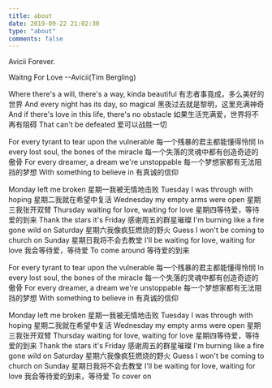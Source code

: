 ```yaml
---
title: about
date: 2019-09-22 21:02:30
type: "about"
comments: false
---
```


Avicii Forever.

Waitng For Love
                    --Avicii(Tim Bergling)

Where there's a will, there's a way, kinda beautiful
有志者事竟成，多么美好的世界
And every night has its day, so magical
黑夜过去就是黎明，这里充满神奇
And if there's love in this life, there's no obstacle
如果生活充满爱，世界将不再有阻碍
That can't be defeated
爱可以战胜一切

For every tyrant to tear upon the vulnerable
每一个残暴的君主都能懂得怜悯
In every lost soul, the bones of the miracle
每一个失落的灵魂中都有创造奇迹的傲骨
For every dreamer, a dream we're unstoppable
每一个梦想家都有无法阻挡的梦想
With something to believe in
有真诚的信仰


Monday left me broken
星期一我被无情地击败
Tuesday I was through with hoping
星期二我就在希望中复活
Wednesday my empty arms were open
星期三我张开双臂
Thursday waiting for love, waiting for love
星期四等待爱，等待爱的到来
Thank the stars it's Friday
感谢周五的群星璀璨
I'm burning like a fire gone wild on Saturday
星期六我像疯狂燃烧的野火
Guess I won't be coming to church on Sunday
星期日我将不会去教堂
I'll be waiting for love, waiting for love
我会等待爱，等待爱
To come around
等待爱的到来


For every tyrant to tear upon the vulnerable
每一个残暴的君主都能懂得怜悯
In every lost soul, the bones of the miracle
每一个失落的灵魂中都有创造奇迹的傲骨
For every dreamer, a dream we're unstoppable
每一个梦想家都有无法阻挡的梦想
With something to believe in
有真诚的信仰


Monday left me broken
星期一我被无情地击败
Tuesday I was through with hoping
星期二我就在希望中复活
Wednesday my empty arms were open
星期三我张开双臂
Thursday waiting for love, waiting for love
星期四等待爱，等待爱的到来
Thank the stars it's Friday
感谢周五的群星璀璨
I'm burning like a fire gone wild on Saturday
星期六我像疯狂燃烧的野火
Guess I won't be coming to church on Sunday
星期日我将不会去教堂
I'll be waiting for love, waiting for love
我会等待爱的到来，等待爱
To cover on
